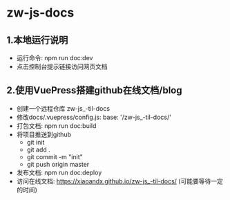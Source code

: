 # zw-js-docs

## 1.本地运行说明
- 运行命令: npm run doc:dev
- 点击控制台提示链接访问网页文档

## 2.使用VuePress搭建github在线文档/blog
- 创建一个远程仓库 zw-js_-til-docs
- 修改docs/.vuepress/config.js: base: '/zw-js_-til-docs/'
- 打包文档: npm run doc:build
- 将项目推送到github
  - git init
  - git add .
  - git commit -m "init"
  - git push origin master
- 发布文档: npm run doc:deploy
- 访问在线文档: https://xiaoandx.github.io/zw-js_-til-docs/ (可能要等待一定的时间)


